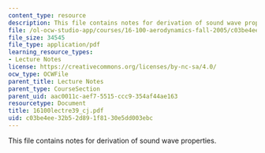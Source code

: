 ```yaml
---
content_type: resource
description: This file contains notes for derivation of sound wave properties.
file: /ol-ocw-studio-app/courses/16-100-aerodynamics-fall-2005/c03be4ee32b52d891f8130e5dd003ebc_16100lectre39_cj.pdf
file_size: 34545
file_type: application/pdf
learning_resource_types:
- Lecture Notes
license: https://creativecommons.org/licenses/by-nc-sa/4.0/
ocw_type: OCWFile
parent_title: Lecture Notes
parent_type: CourseSection
parent_uid: aac0011c-aef7-5515-ccc9-354af44ae163
resourcetype: Document
title: 16100lectre39_cj.pdf
uid: c03be4ee-32b5-2d89-1f81-30e5dd003ebc
---
```

This file contains notes for derivation of sound wave properties.